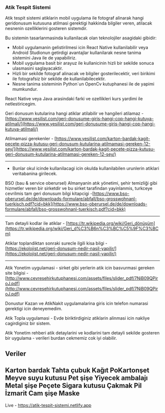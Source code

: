 ### **Atik Tespit Sistemi**

Atik tespit sistemi atiklarin mobil uygulama ile fotograf alinarak hangi geridonusum kutusuna atilmasi gerektigi hakkinda bilgiler veren, atilacak nesnenin ozelliklerini gosteren sistemdir.

Bu sistemin tasarlanmasinda kullanilacak olan teknolojiler asagidaki gibidir:

- Mobil uygulamanin gelistirilmesi icin React Native kullanilabilir veya Android Studionun getirdigi avantajlar kullanilarak nesne tanima sistemini Java ile de yapabiliriz.
- Mobil uygulama basit bir arayuz ile kullanicinin hizli bir sekilde sonuca ulasmasini saglayacaktir.
- Hizli bir sekilde fotograf alinacak ve bilgiler gosterilecektir, veri birikimi ile fotografsiz bir sekilde de kullanilabilecektir.
- Nesne tanima sisteminin Python`un OpenCv kutuphanesi ile de yapimi mumkundur.

React Native veya Java arasindaki farki ve ozellikleri kurs yardimi ile netlestiricegim.

Geri donusum kutularina hangi atiklar atilabilir ve hangileri atilamaz - [https://www.yesilist.com/geri-donusume-giris-hangi-cop-hangi-kutuya-atilmali/](https://www.yesilist.com/geri-donusume-giris-hangi-cop-hangi-kutuya-atilmali/)

Atilmamasi gerekenler - [https://www.yesilist.com/karton-bardak-kagit-pecete-pizza-kutusu-geri-donusum-kutularina-atilmamasi-gereken-12-sey/](https://www.yesilist.com/karton-bardak-kagit-pecete-pizza-kutusu-geri-donusum-kutularina-atilmamasi-gereken-12-sey/)

---

- Bunlar okul icinde kullanilacagi icin okulda kullanilabilen urunlerin atiklari veritabanina girilecek.

BSO (bau & service oberursel) Almanyanin atık yönetimi, şehir temizliği gibi hizmetler veren bir sirketdir ve bu sirket tarafindan yayinlanmis, turkceye cevrilmis tam geri donusum bilgi kitapcigi -[https://www.bso-oberursel.de/de/downloads-formulare/abfall/bso-grosswohnanl-tuerkisch.pdf?cid=bkk](https://www.bso-oberursel.de/de/downloads-formulare/abfall/bso-grosswohnanl-tuerkisch.pdf?cid=bkk)

---

Tam detayli kodlar ile atiklar - [https://tr.wikipedia.org/wiki/Geri_dönüşüm](https://tr.wikipedia.org/wiki/Geri_d%C3%B6n%C3%BC%C5%9F%C3%BCm) 

Atiklar toplandiktan sonraki surecle ilgili kisa bilgi - [https://ekolojist.net/geri-donusum-nedir-nasil-yapilir/](https://ekolojist.net/geri-donusum-nedir-nasil-yapilir/)

---

Atik Yonetim uygulamasi - sirket gibi yerlerin atik icin basvurmasi gereken site bilgisi -[http://www.cevresehirkutuphanesi.com/assets/files/slider_pdf/7NiB09QPiroJ.pdf](http://www.cevresehirkutuphanesi.com/assets/files/slider_pdf/7NiB09QPiroJ.pdf)

Donustur Kazan ve AtikNakit uygulamalarina giris icin telefon numarasi gerektigi icin deneyemedim. 

Atik Topla uygulamasi - Evde biriktirdiginiz atiklarin alinmasi icin nakliye cagirdiginiz bir sistem.

Atik Yonetim rehberi atik detaylarini ve kodlarini tam detayli sekilde gosteren bir uygulama - verileri burdan cekmemiz cok iyi olabilir.

Veriler 
--------------------------------
Karton bardak
Tahta çubuk
Kağıt
PoKartonşet
Meyve suyu kutusu
Pet şişe
Yiyecek ambalajı
Metal şişe
Peçete
Sigara kutusu
Çakmak
Pil
İzmarit
Cam şişe
Maske
--------------------------------

Live - https://atik-tespit-sistemi.netlify.app